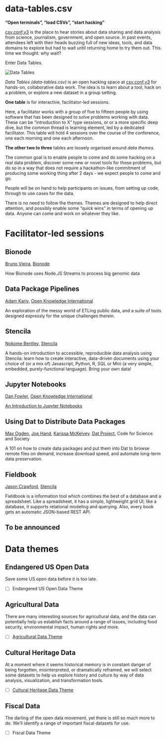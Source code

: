 # data-tables.csv

**“Open terminals”, “load CSVs”, “start hacking”**

[csv,conf,v3](https://csvconf.com) is the place to hear stories about data sharing and data analysis from science, journalism, government, and open source.  In past events, attendees left with their heads buzzing full of new ideas, tools, and data domains to explore but had to wait until returning home to try them out.  This time we thought: why wait?

Enter Data Tables.

![Data Tables](https://docs.google.com/drawings/d/1G0xT4QkmpKTKCY4ZFdyfW2F2Vm4p4OWbMy5R9cDAK0U/pub?w=960&h=720)

*Data Tables (data-tables.csv)* is an open hacking space at [csv,conf,v3](https://csvconf.com) for hands-on, collaborative data work.  The idea is to learn about a tool, hack on a problem, or explore a new dataset in a group setting.

**One table** is for interactive, facilitator-led sessions.

Here, a facilitator works with a group of five to fifteen people by using software that has been designed to solve problems working with data. These can be “introduction to X” type sessions, or or a more specific deep dive, but the common thread is learning element, led by a dedicated facilitator. This table will hold 4 sessions over the course of the conference, one each morning and one each afternoon.

**The other two to three** tables are loosely organised around *data themes*.

The common goal is to enable people to come and do some hacking on a real data problem, discover some new or novel tools for those problems, but do so in a way that does not require a hackathon-like commitment of producing some working thing after 2 days - we expect people to come and go.

People will be on hand to help participants on issues, from setting up code, through to use cases for the data.

There is no need to follow the themes. Themes are designed to help direct attention, and possibly enable some “quick wins” in terms of opening up data. Anyone can come and work on whatever they like.

# Facilitator-led sessions

## Bionode

[Bruno Vieira](https://github.com/bmpvieira), [Bionode](http://www.bionode.io/)

How Bionode uses Node.JS Streams to process big genomic data

## Data Package Pipelines
[Adam Kariv](https://github.com/akariv), [Open Knowledge International](https://github.com/okfn)

An exploration of the messy world of ETLing public data, and a suite of tools designed expressly for the unique challenges therein.

## Stencila

[Nokome Bentley](https://github.com/nokome), [Stencila](https://stenci.la/)

A hands-on introduction to accessible, reproducible data analysis using Stencila: learn how to create interactive, data-driven documents using your choice of (or a mix of) Javascript, Python, R, SQL or Mini (a very simple, embedded, purely-functional language). Bring your own data!

## Jupyter Notebooks
[Dan Fowler](https://github.com/danfowler), [Open Knowledge International](https://github.com/okfn)

[An Introduction to Jupyter Notebooks](https://github.com/danfowler/csvconf-intro-to-jupyter-notebooks)

## Using Dat to Distribute Data Packages
[Max Ogden](https://github.com/maxogden), [Joe Hand](https://github.com/joehand), [Karissa McKelvey](https://github.com/karissa). [Dat Project](https://github.com/datproject), Code for Science and Society

A 101 on how to create data packages and put them into Dat to browse remote files on demand, increase download speed, and automate long-term data preservation.

## Fieldbook

[Jason Crawford](https://github.com/nokome), [Stencila](https://fieldbook.com/)

Fieldbook is a information tool which combines the best of a database and a spreadsheet. Like a spreadsheet, it has a simple, lightweight grid UI; like a database, it supports relational modeling and querying. Also, every book gets an automatic JSON-based REST API.

## To be announced

# Data themes

## Endangered US Open Data

Save some US open data before it is too late.

- [ ] Endangered US Open Data Theme

## Agricultural Data

There are many interesting sources for agricultural data, and the data can potentially help us establish facts around a range of issues, including food security, environmental impact, human rights and more.

- [ ] [Agricultural Data Theme](https://github.com/csvconf/data-tables.csv/blob/master/themes/agricultural-data.md)

## Cultural Heritage Data

At a moment where it seems historical memory is in constant danger of being forgotten, misinterpreted, or dramatically reframed, we will select some datasets to help us explore history and culture by way of data analysis, visualization, and transformation tools.

- [ ] [Cultural Heritage Data Theme](https://github.com/csvconf/data-tables.csv/blob/master/themes/cultural-heritage-data.md)

## Fiscal Data

The darling of the open data movement, yet there is still so much more to do. We’ll identify a range of important fiscal datasets for use.

- [ ] Fiscal Data Theme
